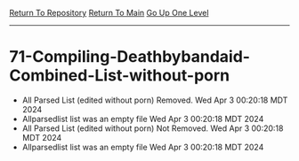 [Return To Repository](https://github.com/DigitalWarrior/piholeparser/)
[Return To Main](https://github.com/DigitalWarrior/piholeparser/blob/master/RecentRunLogs/Mainlog.md)
[Go Up One Level](https://github.com/DigitalWarrior/piholeparser/blob/master/RecentRunLogs/TopLevelScripts/.md)
____________________________________
# 71-Compiling-Deathbybandaid-Combined-List-without-porn
* All Parsed List (edited without porn) Removed. Wed Apr  3 00:20:18 MDT 2024
* Allparsedlist list was an empty file Wed Apr  3 00:20:18 MDT 2024
* All Parsed List (edited without porn) Not Removed. Wed Apr  3 00:20:18 MDT 2024
* Allparsedlist list was an empty file Wed Apr  3 00:20:18 MDT 2024
